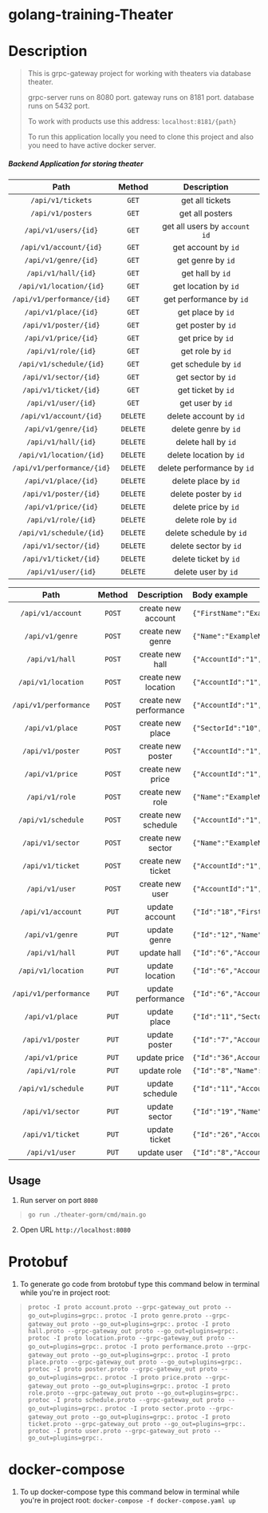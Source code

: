 # golang-training-Theater

# Description

> This is grpc-gateway project for working with theaters via database theater.
>
>grpc-server runs on 8080 port. gateway runs on 8181 port. database runs on 5432 port.
>
>To work with products use this address: ```localhost:8181/{path}```
>
>To run this application locally you need to clone this project and also you need to have active docker server.

##### Backend Application for storing theater

|Path|Method|Description|
|:---:|:---:|:---:|
|```/api/v1/tickets```|```GET```|get all tickets|
|```/api/v1/posters```|```GET```|get all posters|
|```/api/v1/users/{id}```|```GET```|get all users by ```account id```|
|```/api/v1/account/{id}```|```GET```|get account by ```id```|
|```/api/v1/genre/{id}```|```GET```|get genre by ```id```|
|```/api/v1/hall/{id}```|```GET```|get hall by ```id```|
|```/api/v1/location/{id}```|```GET```|get location by ```id```|
|```/api/v1/performance/{id}```|```GET```|get performance by ```id```|
|```/api/v1/place/{id}```|```GET```|get place by ```id```|
|```/api/v1/poster/{id}```|```GET```|get poster by ```id```|
|```/api/v1/price/{id}```|```GET```|get price by ```id```|
|```/api/v1/role/{id}```|```GET```|get role by ```id```|
|```/api/v1/schedule/{id}```|```GET```|get schedule by ```id```|
|```/api/v1/sector/{id}```|```GET```|get sector by ```id```|
|```/api/v1/ticket/{id}```|```GET```|get ticket by ```id```|
|```/api/v1/user/{id}```|```GET```|get user by ```id```|
|```/api/v1/account/{id}```|```DELETE```|delete account by ```id```|
|```/api/v1/genre/{id}```|```DELETE```|delete genre by ```id```|
|```/api/v1/hall/{id}```|```DELETE```|delete hall by ```id```|
|```/api/v1/location/{id}```|```DELETE```|delete location by ```id```|
|```/api/v1/performance/{id}```|```DELETE```|delete performance by ```id```|
|```/api/v1/place/{id}```|```DELETE```|delete place by ```id```|
|```/api/v1/poster/{id}```|```DELETE```|delete poster by ```id```|
|```/api/v1/price/{id}```|```DELETE```|delete price by ```id```|
|```/api/v1/role/{id}```|```DELETE```|delete role by ```id```|
|```/api/v1/schedule/{id}```|```DELETE```|delete schedule by ```id```|
|```/api/v1/sector/{id}```|```DELETE```|delete sector by ```id```|
|```/api/v1/ticket/{id}```|```DELETE```|delete ticket by ```id```|
|```/api/v1/user/{id}```|```DELETE```|delete user by ```id```|

|Path|Method|Description|Body example|
|:---:|:---:|:---:|:---|
|```/api/v1/account```|```POST```|create new account|```{"FirstName":"ExampleFirstName","LastName":"ExampleLastName","PhoneNumber":"ExamplePhoneNumber","Email":"Example@gmail.com"}```|
|```/api/v1/genre```|```POST```|create new genre|```{"Name":"ExampleName"}```|
|```/api/v1/hall```|```POST```|create new hall|```{"AccountId":"1","Name":"ExampleName","Capacity":"9999","LocationId":"1"}```|
|```/api/v1/location```|```POST```|create new location|```{"AccountId":"1","Address":"ExampleAddress","PhoneNumber":"+777777777777"}```|
|```/api/v1/performance```|```POST```|create new performance|```{"AccountId":"1","Name":"ExampleName","GenreId":"1","Duration":"1:00"}```|
|```/api/v1/place```|```POST```|create new place|```{"SectorId":"10","Name":"1"}```|
|```/api/v1/poster```|```POST```|create new poster|```{"AccountId":"1","ScheduleId":"6","Comment":"ExampleCommit"}```|
|```/api/v1/price```|```POST```|create new price|```{"AccountId":"1","SectorId":"9","PerformanceId":"1","Price":"99"}```|
|```/api/v1/role```|```POST```|create new role|```{"Name":"ExampleName"}```|
|```/api/v1/schedule```|```POST```|create new schedule|```{"AccountId":"1","PerformanceId":"1","Date":"2021-04-25 13:00","HallId":"1"}```|
|```/api/v1/sector```|```POST```|create new sector|```{"Name":"ExampleName"}```|
|```/api/v1/ticket```|```POST```|create new ticket|```{"AccountId":"1","ScheduleId":"6","PlaceId":"1","DateOfIssue":"now()","paid":"true","reservation":"true","destroyed":"true"}```|
|```/api/v1/user```|```POST```|create new user|```{"AccountId":"1","FirstName":"ExampleFirstName","LastName":"ExampleLastName","RoleId":"1","LocationId":"1","PhoneNumber":"+777777777777"}```|
|```/api/v1/account```|```PUT```|update account|```{"Id":"18","FirstName":"ExampleFirstName","LastName":"ExampleLastName","PhoneNumber":"ExamplePhoneNumber","Email":"Example@gmail.com"}```|
|```/api/v1/genre```|```PUT```|update genre|```{"Id":"12","Name":"ExampleName"}```|
|```/api/v1/hall```|```PUT```|update hall|```{"Id":"6","AccountId":"1","Name":"ExampleName","Capacity":"9999","LocationId":"1"}```|
|```/api/v1/location```|```PUT```|update location|```{"Id":"6","AccountId":"1","Address":"ExampleAddress","PhoneNumber":"+777777777777"}```|
|```/api/v1/performance```|```PUT```|update performance|```{"Id":"6","AccountId":"1","Name":"ExampleName","GenreId":"1","Duration":"1:00"}```|
|```/api/v1/place```|```PUT```|update place|```{"Id":"11","SectorId":"10","Name":"2"}```|
|```/api/v1/poster```|```PUT```|update poster|```{"Id":"7","AccountId":"1","ScheduleId":"6","Comment":"ExampleCommit"}```|
|```/api/v1/price```|```PUT```|update price|```{"Id":"36",AccountId":"1","SectorId":"9","PerformanceId":"1","Price":"99"}```|
|```/api/v1/role```|```PUT```|update role|```{"Id":"8","Name":"ExampleName"}```|
|```/api/v1/schedule```|```PUT```|update schedule|```{"Id":"11","AccountId":"1","PerformanceId":"1","Date":"2021-04-25 13:00","HallId":"1"}```|
|```/api/v1/sector```|```PUT```|update sector|```{"Id":"19","Name":"ExampleName"}```|
|```/api/v1/ticket```|```PUT```|update ticket|```{"Id":"26","AccountId":"1","ScheduleId":"6","PlaceId":"1","DateOfIssue":"now()","paid":"true","reservation":"true","destroyed":"true"}```|
|```/api/v1/user```|```PUT```|update user|```{"Id":"8","AccountId":"1","FirstName":"ExampleFirstName","LastName":"ExampleLastName","RoleId":"1","LocationId":"1","PhoneNumber":"+777777777777"}```|

## Usage

1. Run server on port ```8080```

> ```go run ./theater-gorm/cmd/main.go```

2. Open URL ```http://localhost:8080```

# Protobuf

1. To generate go code from brotobuf type this command below in terminal while you're in project root:

> ```protoc -I proto account.proto --grpc-gateway_out proto --go_out=plugins=grpc:.```
> ```protoc -I proto genre.proto --grpc-gateway_out proto --go_out=plugins=grpc:.```
> ```protoc -I proto hall.proto --grpc-gateway_out proto --go_out=plugins=grpc:.```
> ```protoc -I proto location.proto --grpc-gateway_out proto --go_out=plugins=grpc:.```
> ```protoc -I proto performance.proto --grpc-gateway_out proto --go_out=plugins=grpc:.```
> ```protoc -I proto place.proto --grpc-gateway_out proto --go_out=plugins=grpc:.```
> ```protoc -I proto poster.proto --grpc-gateway_out proto --go_out=plugins=grpc:.```
> ```protoc -I proto price.proto --grpc-gateway_out proto --go_out=plugins=grpc:.```
> ```protoc -I proto role.proto --grpc-gateway_out proto --go_out=plugins=grpc:.```
> ```protoc -I proto schedule.proto --grpc-gateway_out proto --go_out=plugins=grpc:.```
> ```protoc -I proto sector.proto --grpc-gateway_out proto --go_out=plugins=grpc:.```
> ```protoc -I proto ticket.proto --grpc-gateway_out proto --go_out=plugins=grpc:.```
> ```protoc -I proto user.proto --grpc-gateway_out proto --go_out=plugins=grpc:.```

# docker-compose

1. To up docker-compose type this command below in terminal while you're in project root:
   ```docker-compose -f docker-compose.yaml up```